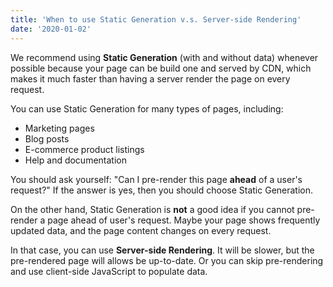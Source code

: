 ```yaml
---
title: 'When to use Static Generation v.s. Server-side Rendering'
date: '2020-01-02'
---
```


We recommend using **Static Generation** (with and without data) whenever possible because your page can be build one and served by CDN, which makes it much faster than having a server render the page on every request.

You can use Static Generation for many types of pages, including:

- Marketing pages
- Blog posts
- E-commerce product listings
- Help and documentation

You should ask yourself: "Can I pre-render this page **ahead** of a user's request?" If the answer is yes, then you should choose Static Generation.

On the other hand, Static Generation is **not** a good idea if you cannot pre-render a page ahead of user's request. Maybe your page shows frequently updated data, and the page content changes on every request.

In that case, you can use **Server-side Rendering**. It will be slower, but the pre-rendered page will allows be up-to-date. Or you can skip pre-rendering and use client-side JavaScript to populate data.
